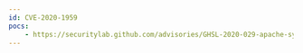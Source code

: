 ```yaml
---
id: CVE-2020-1959
pocs:
    - https://securitylab.github.com/advisories/GHSL-2020-029-apache-syncope
---
```

